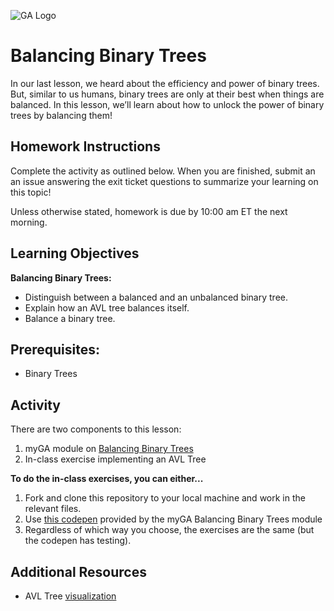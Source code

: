 ![GA Logo](https://ga-dash.s3.amazonaws.com/production/assets/logo-9f88ae6c9c3871690e33280fcf557f33.png)

# Balancing Binary Trees

In our last lesson, we heard about the efficiency and power of binary trees. But, similar to us humans, binary trees are only at their best when things are balanced. In this lesson, we’ll learn about how to unlock the power of binary trees by balancing them!

## Homework Instructions 

Complete the activity as outlined below. When you are finished, submit an an issue answering the exit ticket questions to summarize your learning on this topic! 

Unless otherwise stated, homework is due by 10:00 am ET the next morning.

## Learning Objectives

**Balancing Binary Trees:**

- Distinguish between a balanced and an unbalanced binary tree.
- Explain how an AVL tree balances itself.
- Balance a binary tree.

## Prerequisites: 
* Binary Trees

## Activity

There are two components to this lesson: 
1. myGA module on [Balancing Binary Trees](https://my.generalassemb.ly/activities/263)
2. In-class exercise implementing an AVL Tree

**To do the in-class exercises, you can either...** 

1. Fork and clone this repository to your local machine and work in the relevant files.
1. Use [this codepen](https://codepen.io/GAmarketing/pen/bZGMaQ?editors=0010#0) provided by the myGA Balancing Binary Trees module
1. Regardless of which way you choose, the exercises are the same (but the codepen has testing).

## Additional Resources
- AVL Tree [visualization](https://www.cs.usfca.edu/~galles/visualization/AVLtree.html)
